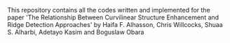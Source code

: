 This repository contains all the codes written and implemented for the paper 'The Relationship Between Curvilinear Structure Enhancement and Ridge Detection Approaches' by Haifa F. Alhasson, Chris Willcocks, Shuaa S. Alharbi, Adetayo Kasim and Boguslaw Obara